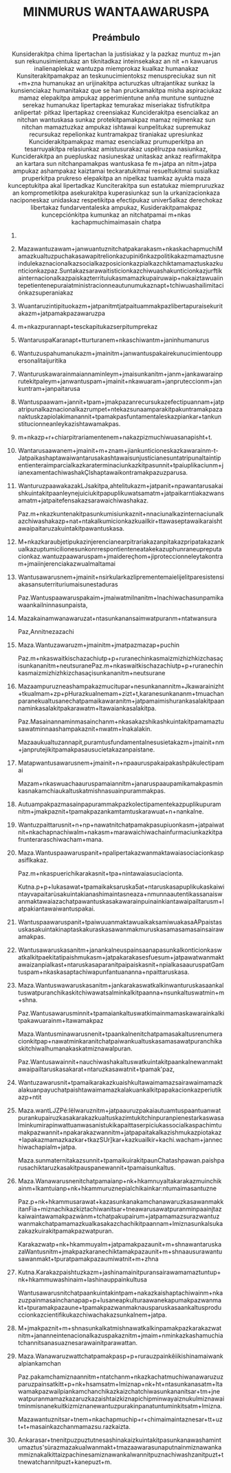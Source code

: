 <h1 align='center'>MINMURUS WANTAAWARUSPA</h1>
<h2 align='center'>Preámbulo</h2>
<p align='center'>Kunsiderakitpa chima lipertachan la justisiakaz y la pazkaz muntuz m+jan sun
rekunusimientukaz an tiknitadkaz inteinsekakaz an nit +n kawuarus
inalienaplekaz wantuzpa miemprokaz kualkaz humanakaz
Kunsiterakitpamakpaz an teskunucimientoksz menuspreciukaz sun nit +m+zna
humanukaz an urijinakitpa acturuzkas ultrajantikaz sunkaz la kunsienciakaz
humanitakaz que se han pruckamakitpa misha aspiraciukaz mamaz elepakitpa
ampukaz apperimientune anña muntune suntuzne serekaz humanukaz
lipertapkaz temurakaz miseriakaz tisfrutikitpa anlipertat· pitkaz lipertapkaz
creensiakaz
Kunciderakitpa esencialkaz an nitchan wantuskasa sunkaz protekitpamakpaz
mamaz rejimenkaz sun nitchan mamaztuzkaz ampukaz ishtawai kunpelitukaz
supremukaz recursukaz repelionkaz kuntramakpaz tiraniakaz upresiunkaz
Kunciderakitpamakpaz mamaz esencialkaz prumuperkitpa an tesarruyakitpa
relasiunkaz amistusurakaz uspëlruzpa nasiunkaz,
Kunciderakitpa an puepluskaz nasiuneskaz unitaskaz ankaz reafirmakitpa an kartara
sun nitchanpamakpas wantuskasa fe m+jatpa an nitm+jatpa ampukaz ashampakaz
kaiztamai teckaratukitmai resueltukitmai susialkaz pruperkitpa prukreso elepakitpa
an nipelkaz tuamkaz ayukta maza kunceptukitpa akal lipertadkaz
Kunciterakitpa sun estatukaz miempruruzkaz an komprometikitpa asekurakitpa
kuperasiunkaz sun la urkanizacionkaza naciponeskaz unidaskaz respetikitpa
efectipukaz univer5alkaz derechokaz libertakaz fundarventaleska ampukaz,
Kusiderakitpamakpaz kuncepciónkitpa kumunkaz an nitchatpamai m+nkas
kachapmuchimaimasain chatpa</p>
<ol>
  <li>
    <p></p>
  </li>
  <li>
    <p>Mazawantuzawam+janwuantuznitchatpakarakasm+nkaskachapmuchiMamazkualtuzpuchakasawapitrelionkazupini6nkazpolitikakazmamaztusneindulekaznacionalkazsocialkazposicionkazpialkazchiktamamaztuskazkunticionkazpaz.Suntakazsarawaitisticionkazchiwuashakunticionkazjurftikainternacionalkazpaiskazterrituiukasmamazkupairuwaip+nakaiztawuaiintepetientenepuraiatministracionneautunumukaznapt+tchiwuashailimitaciónkazsuperaniakaz</p>
  </li>
  <li>
    <p>Wuantaruzintipituokazm+jatpanitmtjatpaituammakpazlibertapuraisekuritakazm+jatpamakpazawaruzpa</p>
  </li>
  <li>
    <p>m+nkazpurannapt+tesckapitukazserpitumprekaz</p>
  </li>
  <li>
    <p>WantaruspaKaranapt+tturturanem+nkaschiwantm+janinhumanurus</p>
  </li>
  <li>
    <p>Wantuzuspahumanukazm+jmainitm+janwantuspakairekunucimientouppersonalitaijuritika</p>
  </li>
  <li>
    <p>Wanturuskawarainmaiannaminleym+jmaisunkanitm+janm+jankawarainprutekitpaleym+janwantuspam+jmainit+nkawuaram+janpruteccionm+jankuntram+janpaitarusa</p>
  </li>
  <li>
    <p>Wantuspaawam+jannit+tpam+jmakpazanrecursukazefectipuannam+jatpatripunalkaznacionalkazrumpet+ntekazsunaamparakitpakuntramakpazanaktuskzapiolakimanannit+tpamakpasfuntamentaleskazpiankar+tankunstitucionneanleykazishtawamakpas.</p>
  </li>
  <li>
    <p>m+nkazp+r+chiarpitrariamentenem+nakazpizmuchiwuasanapisht+t.</p>
  </li>
  <li>
    <p>Wantarusaawanem+jmainit+m+znam+jiankunticioneskazkawarainm-t-Jatpaikashaptawaiwantarusakashtawaisunjusticianesuntatripunaltaintipentienteraimparcialkazkaraterminaciunkazkitpasunnit+tpaiuplikaciunm+jianexamentachiwashakÇlshaptawaikontramakpazuzparusa.</p>
  </li>
  <li>
    <p>WanturuzpaawakazakLJsakitpa,ahtelitukazm+jatpanit+npawantarusakaishkuintakitpaanleynejuiciukitpapuplikuwatsamatm+jatpaikarntiakazwansamatm+jatpaitefensakazsarawaichiwashakaz.</p>
    <p>Paz.m+nkazkuntenakitpasunkumisiunkaznit+nnaciunalkazinternaciunalkazchiwashakazp+nat+ntakalkumicionkazkuailkir+ttawaseptawaikaraishtawaipaitaruzakuintakitpawantuskasa.</p>
  </li>
  <li>
    <p>M+nkazkaraubjetipukazinjerencianearpitrariakazanpitakazpripatakazankualkazuptumicilionesunkonrrespontienteneatakekazuphunraneupreputacionkaz.wantuzpaawaruspam+jmaidereçhom+jiproteccionneleytakontram+jmaiinjerenciakazwualmaltamai</p>
  </li>
  <li>
    <p>Wantusawarusnem+jmainit+nsirkularkazliprementemaielijelitparesistensiakasansuterrituriumaisunestaduras</p>
    <p>Paz.Wantuspaawaruspakaim+jmaiwatmilnanitm+lnachiwachasunpamikawaankailninnasunpaista,</p>
  </li>
  <li>
    <p>Mazakainamwanawaruzat+ntasunkanansaimwatpuranm+ntatwansura</p>
    <p>Paz,Annitnezazachi</p>
  </li>
  <li>
    <p>Maza.Wantuzawaruzm+jmainitm+jmatpazmazap+puchin</p>
    <p>Paz.m+nkaswaitkischazachiutp+p+ruranechinkasmaizmizhizhkizchasaçisunkananitm+neutsuranePaz.m+nkaswaitkischazachiutp+p+ruranechinkasmaizmizhizhkizchasaçisunkananitm+neutsurane</p>
  </li>
  <li>
    <p>Mazaampuruzneashampakazmucitupar+nesunkanannitm+Jkawarainizht+tkualmam+zp+pHurazkualnemam+zizt+t,karanesunkananm+tmuachanparanekualtusanechatpamaikawaranitm+jatpamaimishurankasalakitpaannaminkasalakitpakarawatm+ltawaiankasalakitpa.</p>
    <p>Paz.Masainannaminmasainchanm+nkasakazshikashkuintakitpamamaztusawatminnaashampakaznit+nwatm+lnakalakin.</p>
    <p>Mazaaukualtuzannapit,puramtusfundamentalnesusietakazm+jmainit+nm+janprutejikitpamakpasausucietakazanpaistane.</p>
  </li>
  <li>
    <p>Matapwantusawarusnem+jmainit+n+npaauruspakaipakashpâkulectipamai</p>
    <p>Mazam+nkaswuachaauruspamaiannitm+janaruspaaupamikamakpasminkasnakamchiaukaltuskatmishnasuainpurammakpas.</p>
  </li>
  <li>
    <p>Autuampakpazmasainpapurammakpazkolectipamentekazpuplikupuramnitm+jmakpaznit+tpamakpazankamtamtuskarawuat+n+nankalne.</p>
  </li>
  <li>
    <p>Wantuzpaittarusnit+n+np+nawatnitchatpamakpasupiuonkasm+jatpaiwatnit+nkachapnachiwalm+nakasm+marawaichiwachainfurmaciunkazkitpafrunteraraschiwacham+mana.</p>
  </li>
  <li>
    <p>Maza.Wantuspaawaruspanit+npalipertakazwanmaktawaiasociacionkaspasiflkakaz.</p>
    <p>Paz.m+nkaspuerichikarakasnit+tpa+nintawaiasuciacionta.</p>
    <p>Kutna.p+p+lukasawat+tpamaikaksaruska5at+ntaruskasapuplikukaskaiwintayvapaitarùsakuintakianashimaintasneaza+nmunnaautentikassanaiswanmaktawaiazachatpawantuskasakawarainpuinainkiantawaipailtarusm+latpakiantawaiwantuspakai.</p>
  </li>
  <li>
    <p>Wantuspaawaruspanit+tpaiwuuanmaktawuaikaksamiwuakasaAPpaistasuskasakuintakinaptaskakuraskasawanmakmuruskasamasamasainsairawamakpas.</p>
    <p></p>
    <p></p>
  </li>
  <li>
    <p>Wantusawaruskasanitm+janankalneuspainsaanapasunkalkonticionkaswatkalkitpaekitatipaishmukasm+jatpakarakasesfuesum+jatpawatwanmaktawaizanpialkast+ntaruskasaparanitpaipaiskasnit+npialkasaauruspatGamtuspam+nkaskasaptachiwapunfantuananna+npaittaruskasa.</p>
  </li>
  <li>
    <p>Maza.Wantuswawaruskasanitm+jankarakaswatkalkinwanturuskasaankaltuswatpuranchikaskitchiwawatsalminkalkitpaanna+nsunkaltuswatmin+m+shna.</p>
    <p>Paz.Wantusawarusminnit+tpamaiankaltuswatkimainmamaskawarainkalkitpakawuarainm+ltawamakpaz</p>
    <p>Maza.Wantusminawarusnenit+tpaankalnenitchatpamasakaltusrenumeracionkitpap+nawatminkaranitchatpaiwankualtuskasamasawatpuranchikaskitchiwalhumanakaskatmiznawalpuran.</p>
    <p>Paz.Wantusawainnit+nauchiwashakaltuswatkuintakitpaankalnewanmaktawaipailtaruskasakarat+ntaruzkasawatnit+tpamak'paz,</p>
  </li>
  <li>
    <p>Wantuzawarusnit+tpamaikarakazkuaishkultawaimamazsairawaimamazkalakuanpayuchatpaishtawaimamazkalakuankalkitpapakacionkazperiutikazp+ntit</p>
  </li>
  <li>
    <p>Maza.wantLJZPé:lëlwaruznitm+jatpaauruzpakaiautuamtuspaantuanwatpurankupairuzkasakarakazkualtuskazimtukitchinpuranpienestarkaswasalminkumirapinwattuanwasanistukikapaittaserpiciukassocialkaspachimtumakpazwannit+npakarakazwannitm+jatpapaitakalkazishmukazpiotakaz+Iapakazmamazkazkar+tkazSUr]kar+kazkuailkir+kachi.wacham+jannechiwachapialm+jatpa.</p>
    <p>Maza.sunmaternitakazsunnit+tpamaikuirakitpaunChatashpawan.paishparusachiktaruzkasakitpauspanewannit+tpamaisunkaltus.</p>
  </li>
  <li>
    <p>Maza.Wanawarusnenitchatpamaianp+nk+hkamnuyaltakarakazmuinchikainm+lkamtuianp+nk+hkammuruznepialchikainkar:ntumaimasantuzne</p>
    <p>Paz.p+nk+hkammusarawat+kazasunkanakamchanawaruzkasawanmakkitanFia+miznachikazkiztachiwanitsar+tneawarusawatpuranminpaainjtazkaiwaintawamakpazwànm+tchatpakupairum+jatpamamazsurazwantuzwanmakchatpamamazkualkasakazchachikitpaannam+lmiznasunkalsukazakazkuirakitpamakpazwatpuran.</p>
    <p>Karakazwatp+nk+hkammuyalm+jatpamakpazaunit+m+shnawantaruskazaWantusnitm+jmakpazkaranechiktamakpazaunit+m+shnaausurawantusawanmakt+tpuratpamakpazaumiwatnit+m+zhna</p>
  </li>
  <li>
    <p>Kutna.Karakazpaishtuzkazm+jashinamainitpuransairawamamaztuntup+nk+hkammuwashinaim+lashinauppainkultusa</p>
    <p>Wantusawarusnitchatpaankuintakintpam+nakazkaishaptachiwainm+nkazuzpainmasainchanapap+p+lusaneapkulturaawanekapumakpazwanmakt+tpuramakpazaune+tpamakpazwanmaknausparuskasaankaltusproduccionkazcientifikukazchiwachakazsunkalnem+jatpa.</p>
  </li>
  <li>
    <p>M+jmakpaznit+m+shnasunkalkatmishnawatkalkinpamakpazkarakazwatnitm+jananneintenacionalkazuspakaznitm+jmaim+nminkazkashamuchiatchannitsanasuaznesarawainitparawattan.</p>
  </li>
  <li>
    <p>Maza.Wanawaruzwattchatpamakpasp+p+rurauzpainkêiikishinamaiwankalpiankamchan</p>
    <p>Paz.pakamchamiznaannitm+ntatchanm+nkazkachatmuchiwanawaruzuzparuzpainsatkitt+p+nk+hsamsatm+lmiznap+nk+ht+ntasunkanasatm+ltawamakpazwailpiankamchanchikazkaizchatchiwasunkananitsar+tm+jnewatpuranmamazkazaruzkazaishtaizkiznapichipminwayaiznukulmiznawaitminmisnanekuitkizmiznanewantuzpurakinpanatuntuminkitsatm+lmizna.</p>
    <p>Mazawantuznitsar+tnem+nkachapmuchip+r+chimaimaintaznesar+tt+uzt+t+masainkazchanmamazsu.razkaizta.</p>
  </li>
  <li>
    <p>Ankarasar+tnenitpuzpuztutnesashinakaizkuintakitpasunkanawashamintumaztus'sùrazmazakualwanmakt+tmazaawarasunaputnainmiznawankammiznakalkittaizpachinesamiznawankalwannitpuznachiwashzanitpuzt+ttnewatchannitpuzt+kanepuzt+m.</p>
  </li>
</ol>
